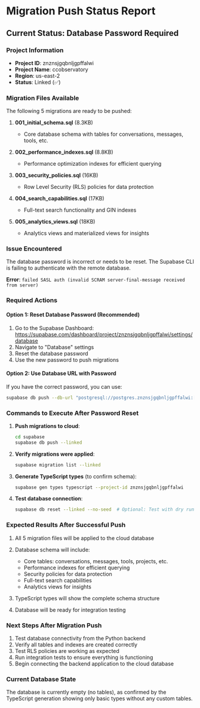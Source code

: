 # Migration Push Status Report

## Current Status: Database Password Required

### Project Information
- **Project ID**: znznsjgqbnljgpffalwi
- **Project Name**: ccobservatory
- **Region**: us-east-2
- **Status**: Linked (✅)

### Migration Files Available
The following 5 migrations are ready to be pushed:

1. **001_initial_schema.sql** (8.3KB)
   - Core database schema with tables for conversations, messages, tools, etc.

2. **002_performance_indexes.sql** (8.8KB)
   - Performance optimization indexes for efficient querying

3. **003_security_policies.sql** (16KB)
   - Row Level Security (RLS) policies for data protection

4. **004_search_capabilities.sql** (17KB)
   - Full-text search functionality and GIN indexes

5. **005_analytics_views.sql** (18KB)
   - Analytics views and materialized views for insights

### Issue Encountered
The database password is incorrect or needs to be reset. The Supabase CLI is failing to authenticate with the remote database.

**Error**: `failed SASL auth (invalid SCRAM server-final-message received from server)`

### Required Actions

#### Option 1: Reset Database Password (Recommended)
1. Go to the Supabase Dashboard: https://supabase.com/dashboard/project/znznsjgqbnljgpffalwi/settings/database
2. Navigate to "Database" settings
3. Reset the database password
4. Use the new password to push migrations

#### Option 2: Use Database URL with Password
If you have the correct password, you can use:
```bash
supabase db push --db-url "postgresql://postgres.znznsjgqbnljgpffalwi:[PASSWORD]@aws-0-us-east-2.pooler.supabase.com:6543/postgres"
```

### Commands to Execute After Password Reset

1. **Push migrations to cloud**:
   ```bash
   cd supabase
   supabase db push --linked
   ```

2. **Verify migrations were applied**:
   ```bash
   supabase migration list --linked
   ```

3. **Generate TypeScript types** (to confirm schema):
   ```bash
   supabase gen types typescript --project-id znznsjgqbnljgpffalwi
   ```

4. **Test database connection**:
   ```bash
   supabase db reset --linked --no-seed  # Optional: Test with dry run first
   ```

### Expected Results After Successful Push

1. All 5 migration files will be applied to the cloud database
2. Database schema will include:
   - Core tables: conversations, messages, tools, projects, etc.
   - Performance indexes for efficient querying
   - Security policies for data protection
   - Full-text search capabilities
   - Analytics views for insights

3. TypeScript types will show the complete schema structure
4. Database will be ready for integration testing

### Next Steps After Migration Push
1. Test database connectivity from the Python backend
2. Verify all tables and indexes are created correctly
3. Test RLS policies are working as expected
4. Run integration tests to ensure everything is functioning
5. Begin connecting the backend application to the cloud database

### Current Database State
The database is currently empty (no tables), as confirmed by the TypeScript generation showing only basic types without any custom tables.